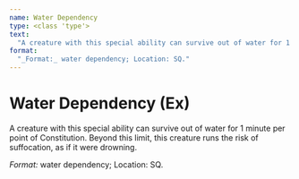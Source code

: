 ```yaml
---
name: Water Dependency
type: <class 'type'>
text:
  "A creature with this special ability can survive out of water for 1 minute per point of Constitution. Beyond this limit, this creature runs the risk of suffocation, as if it were drowning."
format:
  "_Format:_ water dependency; Location: SQ."
---
```

 
# Water Dependency (Ex)
A creature with this special ability can survive out of water for 1 minute per point of Constitution. Beyond this limit, this creature runs the risk of suffocation, as if it were drowning.

_Format:_ water dependency; Location: SQ.